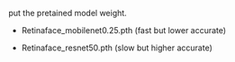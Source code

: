 put the pretained model weight.

- Retinaface_mobilenet0.25.pth (fast but lower accurate)

- Retinaface_resnet50.pth (slow but higher accurate)
